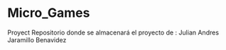 # Micro_Games
Proyect
Repositorio donde se almacenará el proyecto de :
    Julian Andres Jaramillo Benavidez
    
    

